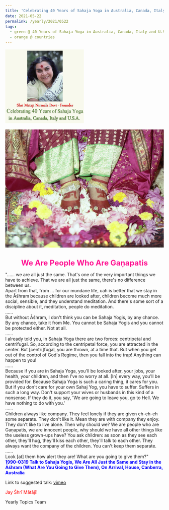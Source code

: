 ```yaml
---
title: 'Celebrating 40 Years of Sahaja Yoga in Australia, Canada, Italy and U.S.A. and its Culture, Post 21'
date: 2021-05-22
permalink: /yearly/2021/0522
tags:
  - green @ 40 Years of Sahaja Yoga in Australia, Canada, Italy and U.S.A. and its Culture
  - orange @ countries
---
```


<div style="text-align: left"><img src="/images/Celebrating40YearsSahajaYoga.png" width="250" /></div><br>

<div style="text-align: center"><img src="/images/image709.jpg" /></div>

<br>
<p style="color:DeepPink; text-align:center">
<font size="+2"><b>We Are People Who Are Gaṇapatis</b><br></font>
</p>

<p>
"...... we are all just the same. That's one of the very important things we have to achieve. That we are all just the same, there's no difference between us.<br>
Apart from that, from ... for our mundane life, uah is better that we stay in the Āśhram because children are looked after, children become much more social, sensible, and they understand meditation. And there's some sort of a discipline about it, meditation, people do meditation.<br>
......<br>
But without Āśhram, I don't think you can be Sahaja Yogis, by any chance. By any chance, take it from Me. You cannot be Sahaja Yogis and you cannot be protected either. Not at all.<br>
......<br>
I already told you, in Sahaja Yoga there are two forces: centripetal and centrifugal. So, according to the centripetal force, you are attracted in the center. But [centri]fugal, you are thrown, at a time that. But when you get out of the control of God's Regime, then you fall into the trap! Anything can happen to you!<br>
......<br>
Because if you are in Sahaja Yoga, you'll be looked after, your jobs, your health, your children, and then I've no worry at all. [In] every way, you'll be provided for. Because Sahaja Yoga is such a caring thing, it cares for you. But if you don't care for your own Sahaj Yog, you have to suffer. Suffers in such a long way. Don't support your wives or husbands in this kind of a nonsense. If they do it, you say, 'We are going to leave you, go to Hell. We have nothing to do with you.'<br>
......<br>
Children always like company. They feel lonely if they are given eh-eh-eh some separate. They don't like it. Mean they are with company they enjoy. They don't like to live alone. Then why should we? We are people who are Gaṇapatis, we are innocent people, why should we have all other things like the useless grown-ups have? You ask children: as soon as they see each other, they'll hug, they'll kiss each other, they'll talk to each other. They always want the company of the children. You can't keep them separate.<br>
......<br>
Look [at] them how alert they are! What are you going to give them?"<br>
<font color="blue"><b>1990-0319 Talk to Sahaja Yogis, We Are All Just the Same and Stay in the Āśhram (What Are You Going to Give Them), On Arrival, House, Canberra, Australia</b></font><br>
</p>

Link to suggested talk: <a href="https://vimeo.com/112987901"> vimeo</a><br>

<p style="color:red;">Jay Śhrī Mātājī!<br></p>

Yearly Topics Team
